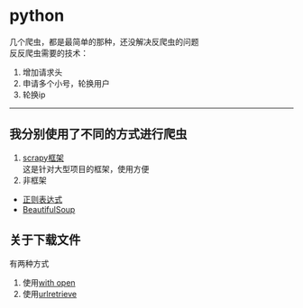# python
几个爬虫，都是最简单的那种，还没解决反爬虫的问题  
反反爬虫需要的技术：
1. 增加请求头
2. 申请多个小号，轮换用户
3. 轮换ip
---
## 我分别使用了不同的方式进行爬虫
1. [scrapy框架](https://github.com/wbl1996/python/tree/master/scrapy/novel)  
这是针对大型项目的框架，使用方便
2. 非框架
- [正则表达式](https://github.com/wbl1996/python/blob/master/spiders/re_spider.py)
- [BeautifulSoup](https://github.com/wbl1996/python/blob/master/spiders/beautifulsoup_spider.py)
## 关于下载文件
有两种方式  
1. 使用[with open](https://github.com/wbl1996/python/blob/master/spiders/image_spider.py) 
2. 使用[urlretrieve](https://github.com/wbl1996/python/blob/master/spiders/beautifulsoup_urlretrive_spider.py)
